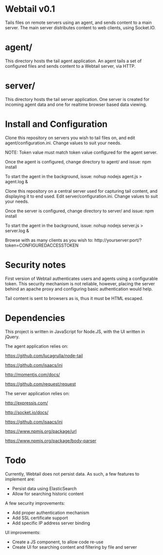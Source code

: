 Webtail v0.1
============

Tails files on remote servers using an agent, and sends content to a main server.
The main server distributes content to web clients, using Socket.IO.

agent/
======

This directory hosts the tail agent application. 
An agent tails a set of configured files and sends content to a Webtail server, via HTTP.

server/
=======

This directory hosts the tail server application. 
One server is created for incoming agent data and one for realtime browser based data viewing.

Install and Configuration
=========================

Clone this repository on servers you wish to tail files on, and edit agent/configuration.ini. Change
values to suit your needs.

NOTE: Token value must match token value configured for the agent server.

Once the agent is configured, change directory to agent/ and issue:
npm install

To start the agent in the background, issue:
nohup nodejs agent.js > agent.log &

Clone this repository on a central server used for capturing tail content, and displaying it to
end used. Edit server/configuration.ini. Change values to suit your needs.

Once the server is configured, change directory to server/ and issue:
npm install

To start the agent in the background, issue:
nohup nodejs server.js > server.log &

Browse with as many clients as you wish to:
http://yourserver:port/?token=CONFIGUREDACCESSTOKEN

Security notes
==============

First version of Webtail authenticates users and agents using a configurable token. This
security mechanism is not reliable, however, placing the server behind an apache proxy and
configuring basic authentication would help.

Tail content is sent to browsers as is, thus it must be HTML escaped.

Dependencies
============

This project is written in JavaScript for Node.JS, with the UI written in jQuery.

The agent application relies on:

https://github.com/lucagrulla/node-tail

https://github.com/isaacs/ini

http://momentjs.com/docs/

https://github.com/request/request


The server application relies on:

http://expressjs.com/

http://socket.io/docs/

https://github.com/isaacs/ini

https://www.npmjs.org/package/url

https://www.npmjs.org/package/body-parser

Todo
====

Currently, Webtail does not persist data. As such, a few features to implement are:
- Persist data using ElasticSearch
- Allow for searching historic content

A few security improvements:
- Add proper authentication mechanism
- Add SSL certificate support
- Add specific IP address server binding

UI improvements:
- Create a JS component, to allow code re-use
- Create UI for searching content and filtering by file and server
